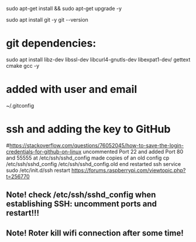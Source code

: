 

sudo apt-get install &&  sudo apt-get upgrade -y

sudo apt install git -y
git --version

# git dependencies:
sudo apt install libz-dev libssl-dev libcurl4-gnutls-dev libexpat1-dev/
 gettext cmake gcc -y
# added with user and email 
~/.gitconfig

# ssh and adding the key to GitHub
#https://stackoverflow.com/questions/76052045/how-to-save-the-login-credentials-for-github-on-linux
uncommented Port 22 and added Port 80 and 55555 at /etc/ssh/sshd_config 
made copies of an old config cp /etc/ssh/sshd_config /etc/ssh/sshd_config.old
end restarted ssh service sudo /etc/init.d/ssh restart
https://forums.raspberrypi.com/viewtopic.php?t=256770

## Note! check /etc/ssh/sshd_config when establishing SSH: uncomment ports and restart!!!
## Note! Roter kill wifi connection after some time!
